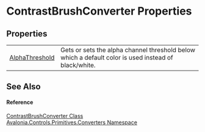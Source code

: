 # ContrastBrushConverter Properties




## Properties
<table>
<tr>
<td><a href="P_Avalonia_Controls_Primitives_Converters_ContrastBrushConverter_AlphaThreshold">AlphaThreshold</a></td>
<td>Gets or sets the alpha channel threshold below which a default color is used instead of black/white.</td>
</tr>
</table>

## See Also


#### Reference
<a href="T_Avalonia_Controls_Primitives_Converters_ContrastBrushConverter">ContrastBrushConverter Class</a>  
<a href="N_Avalonia_Controls_Primitives_Converters">Avalonia.Controls.Primitives.Converters Namespace</a>  
